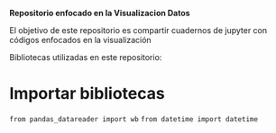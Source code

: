 **Repositorio enfocado en la Visualizacion Datos**

El objetivo de este repositorio es compartir cuadernos de jupyter con códigos enfocados en la visualización

Bibliotecas utilizadas en este repositorio:

# Importar bibliotecas
`from pandas_datareader import wb`
`from datetime import datetime`

